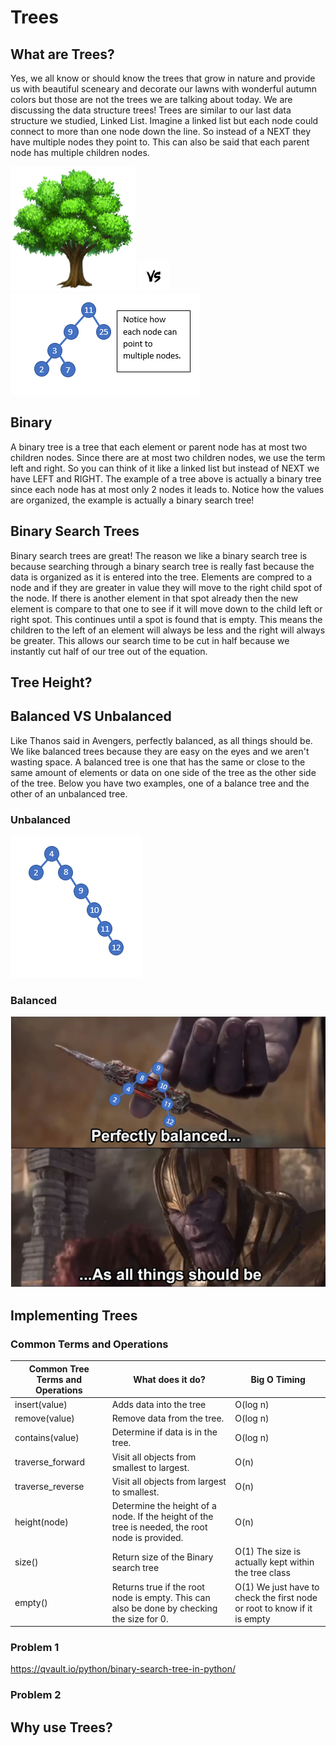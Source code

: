 # Trees
## What are Trees?
Yes, we all know or should know the trees that grow in nature and provide us with beautiful sceneary and decorate our lawns with wonderful autumn colors but those are not the trees we are talking about today. We are discussing the data structure trees! Trees are similar to our last data structure we studied, Linked List. Imagine a linked list but each node could connect to more than one node down the line. So instead of a NEXT they have multiple nodes they point to. This can also be said that each parent node has multiple children nodes. 

<img src="actualtree.png" width="200" height="200"> <img src="vs.jpg" width="50" height="50"> <img src="Treeimage.PNG"> 

## Binary
A binary tree is a tree that each element or parent node has at most two children nodes. Since there are at most two children nodes, we use the term left and right. So you can think of it like a linked list but instead of NEXT we have LEFT and RIGHT. The example of a tree above is actually a binary tree since each node has at most only 2 nodes it leads to. Notice how the values are organized, the example is actually a binary search tree!

## Binary Search Trees
Binary search trees are great! The reason we like a binary search tree is because searching through a binary search tree is really fast because the data is organized as it is entered into the tree. Elements are compred to a node and if they are greater in value they will move to the right child spot of the node. If there is another element in that spot already then the new element is compare to that one to see if it will move down to the child left or right spot. This continues until a spot is found that is empty. This means the children to the left of an element will always be less and the right will always be greater. This allows our search time to be cut in half because we instantly cut half of our tree out of the equation. 

## Tree Height? 


## Balanced VS Unbalanced
Like Thanos said in Avengers, perfectly balanced, as all things should be. We like balanced trees because they are easy on the eyes and we aren't wasting space. A balanced tree is one that has the same or close to the same amount of elements or data on one side of the tree as the other side of the tree. Below you have two examples, one of a balance tree and the other of an unbalanced tree.

### Unbalanced
![Not balanced tree](notbalanced.PNG)

### Balanced
![Balanced tree](balanced.PNG)

## Implementing Trees






### Common Terms and Operations
| Common Tree Terms and Operations  | What does it do? | Big O Timing |
| ------------- | ------------- | ------------- |
| insert(value) | Adds data into the tree | O(log n) |
| remove(value)  | Remove data from the tree. | O(log n) |
| contains(value)  | Determine if data is in the tree.  | O(log n)|
| traverse_forward  | Visit all objects from smallest to largest. | O(n) |
| traverse_reverse  | Visit all objects from largest to smallest. | O(n)|
| height(node)  | Determine the height of a node. If the height of the tree is needed, the root node is provided. | O(n)|
| size()  | Return size of the Binary search tree | O(1) The size is actually kept within the tree class|
| empty()  | Returns true if the root node is empty. This can also be done by checking the size for 0. | O(1) We just have to check the first node or root to know if it is empty|

### Problem 1
https://qvault.io/python/binary-search-tree-in-python/
### Problem 2

## Why use Trees?
